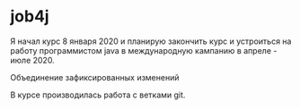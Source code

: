 # job4j

Я начал курс 8 января 2020 и планирую закончить курс и 
устроиться на работу программистом java в международную кампанию 
в апреле - июле 2020.

Объединение зафиксированных изменений

В курсе производилась работа с ветками git.